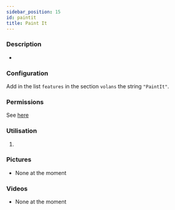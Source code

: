 ```yaml
---
sidebar_position: 15
id: paintit
title: Paint It
---
```

### Description
* 
### Configuration
Add in the list `features` in the section `volans` the string `"PaintIt"`.
### Permissions
See [here](/docs/Permissions/#paintit)
### Utilisation
1. 
### Pictures
- None at the moment
### Videos
- None at the moment